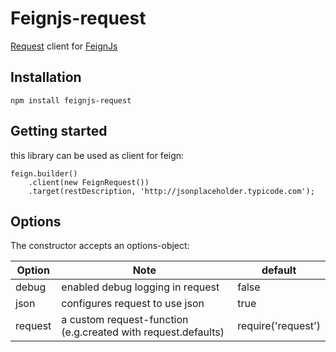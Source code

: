 # Feignjs-request
[Request](https://github.com/request/request) client for [FeignJs](https://github.com/feignjs/feignjs)


## Installation
```
npm install feignjs-request
```

## Getting started
this library can be used as client for feign:

```
feign.builder()
	.client(new FeignRequest())        
    .target(restDescription, 'http://jsonplaceholder.typicode.com');
```


## Options
The constructor accepts an options-object:

| Option | Note | default
|---|---|---|
| debug | enabled debug logging in request | false |
| json | configures request to use json | true |
| request | a custom request-function (e.g.created with request.defaults) | require('request') |


